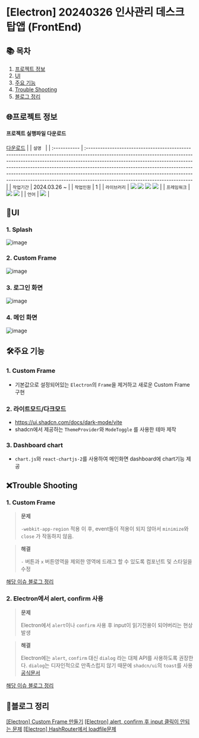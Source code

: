 # [Electron] 20240326 인사관리 데스크탑앱 (FrontEnd)

## 📚 목차

1. [프로젝트 정보](#프로젝트-정보)
2. [UI](#ui)
3. [주요 기능](#주요-기능)
4. [Trouble Shooting](#trouble-shooting)
5. [블로그 정리](#블로그-정리)

## 🌐프로젝트 정보

#### 프로젝트 실행파일 다운로드

[다운로드](https://hrmanagementexe-bucket.s3.ap-northeast-2.amazonaws.com/HR_Management-Windows-1.0.0-Setup.exe)
| | `설명 ` |
| :----------- | :-------------------------------------------------------------------------------------------------------------------------------------------------------------------------------------------------------------------------------------------------------------------------------------------------------------------------------------------------------------------------------------------------------------------------------------------------- |
| `작업기간` | 2024.03.26 ~ |
| `작업인원` | 1 |
| `라이브러리` | <img src="https://img.shields.io/badge/React-61DAFB?style=flat-square&logo=react&logoColor=black"> <img src="https://img.shields.io/badge/shadcn/ui-000000?style=flat-square&logo=shadcn/ui&logoColor=white"> <img src="https://img.shields.io/badge/Tanstack_Query-FF4154?style=flat-square&logo=ReactQuery&logoColor=black"> <img src="https://img.shields.io/badge/React_Hook_Form-EC5990?style=flat-square&logo=reacthookform&logoColor=white"> |
| `프레임워크` | <img src="https://img.shields.io/badge/tailwindcss-06B6D4?style=flat-square&logo=tailwindcss&logoColor=black"> <img src="https://img.shields.io/badge/Electron-47848F?style=flat-square&logo=Electron&logoColor=white"> |
| `언어` | <img src="https://img.shields.io/badge/TypeScript-3178C6?style=flat-square&logo=TypeScript&logoColor=white"> |

## 👀UI

### 1. Splash

![image](https://github.com/audrhks29/HR_management/assets/130128690/ead6a1a7-69b8-4a62-a961-2eea1189daa8)

### 2. Custom Frame

![image](https://github.com/audrhks29/HR_management/assets/130128690/a7d27d70-7dcc-4385-b2cd-0d87a3d7d940)

### 3. 로그인 화면

![image](https://github.com/audrhks29/HR_management/assets/130128690/91a5fa01-10d9-4cc7-a70e-8897b93d09a8)

### 4. 메인 화면

![image](https://github.com/audrhks29/HR_management/assets/130128690/16e58650-3d8f-4b8b-a632-ff6bb76024b3)

## 🛠주요 기능

### 1. Custom Frame

- 기본값으로 설정되어있는 `Electron`의 `Frame`을 제거하고 새로운 Custom Frame 구현

### 2. 라이트모드/다크모드

- https://ui.shadcn.com/docs/dark-mode/vite
- shadcn에서 제공하는 `ThemeProvider`와 `ModeToggle` 를 사용한 테마 제작

### 3. Dashboard chart

- `chart.js`와 `react-chartjs-2`를 사용하여 메인화면 dashboard에 chart기능 제공

## ❌Trouble Shooting

### 1. Custom Frame

> **문제**
>
> `-webkit-app-region` 적용 이 후, event들이 적용이 되지 않아서 `minimize`와 `close` 가 작동하지 않음.

> **해결**
>
> `-` 버튼과 `x` 버튼영역을 제외한 영역에 드래그 할 수 있도록 컴포넌트 및 스타일을 수정

[해당 이슈 블로그 정리](https://frontendmk.tistory.com/15)

### 2. Electron에서 alert, confirm 사용

> **문제**
>
> Electron에서 `alert`이나 `confirm` 사용 후 input이 읽기전용이 되어버리는 현상 발생

> **해결**
>
> Electron에는 `alert`, `confirm` 대신 `dialog` 라는 대체 API를 사용하도록 권장한다.
> `dialog`는 디자인적으로 만족스럽지 않기 때문에 `shadcn/ui`의 `toast`를 사용
> [공식문서](https://www.electronjs.org/docs/latest/api/dialog)

[해당 이슈 블로그 정리](https://frontendmk.tistory.com/13)

## 📑블로그 정리

[[Electron] Custom Frame 만들기](https://frontendmk.tistory.com/15)
[[Electron] alert, confirm 후 input 클릭이 안되는 문제](https://frontendmk.tistory.com/13)
[[Electron] HashRouter에서 loadfile문제](https://frontendmk.tistory.com/14)
